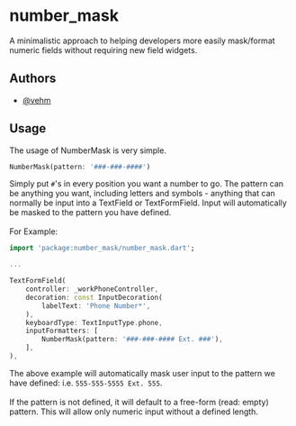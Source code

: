 
# number_mask

A minimalistic approach to helping developers more easily mask/format numeric fields without requiring new field widgets.


## Authors

- [@vehm](https://www.github.com/vehm)


## Usage

The usage of NumberMask is very simple.
```dart
NumberMask(pattern: '###-###-####')
```
Simply put `#`'s in every position you want a number to go. The pattern can be anything you want, including letters and symbols - anything that can normally be input into a TextField or TextFormField. Input will automatically be masked to the pattern you have defined.\
\
For Example:
```dart
import 'package:number_mask/number_mask.dart';

...

TextFormField(
    controller: _workPhoneController,
    decoration: const InputDecoration(
        labelText: 'Phone Number*',
    ),
    keyboardType: TextInputType.phone,
    inputFormatters: [
        NumberMask(pattern: '###-###-#### Ext. ###'),
    ],
),
```
The above example will automatically mask user input to the pattern we have defined: i.e. `555-555-5555 Ext. 555`.\
\
If the pattern is not defined, it will default to a free-form (read: empty) pattern. This will allow only numeric input without a defined length.